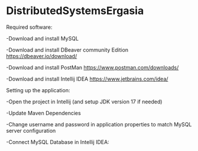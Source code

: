 # DistributedSystemsErgasia



Required software:


-Download and install MySQL 

-Download and install DBeaver community Edition https://dbeaver.io/download/

-Download and install PostMan https://www.postman.com/downloads/

-Download and install Intellij IDEA https://www.jetbrains.com/idea/



Setting up the application:


-Open the project in Intellij (and setup JDK version 17 if needed)

-Update Maven Dependencies 

-Change username and password in application properties to match MySQL server configuration

-Connect MySQL Database in Intellij IDEA:
